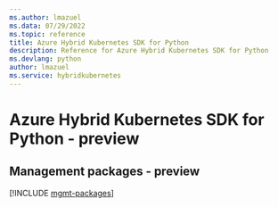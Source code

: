 ```yaml
---
ms.author: lmazuel
ms.data: 07/29/2022
ms.topic: reference
title: Azure Hybrid Kubernetes SDK for Python
description: Reference for Azure Hybrid Kubernetes SDK for Python
ms.devlang: python
author: lmazuel
ms.service: hybridkubernetes
---
```

# Azure Hybrid Kubernetes SDK for Python - preview

## Management packages - preview
[!INCLUDE [mgmt-packages](hybrid-kubernetes-mgmt-index.md)]
